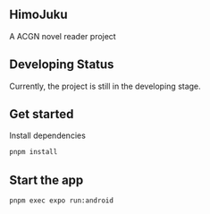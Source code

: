 ## HimoJuku
A ACGN novel reader project

## Developing Status
Currently, the project is still in the developing stage.

## Get started
Install dependencies
```bash
pnpm install
```
## Start the app
```bash
pnpm exec expo run:android
```